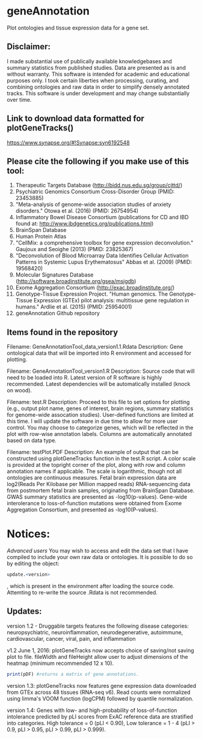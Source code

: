# geneAnnotation
Plot ontologies and tissue expression data for a gene set.

## Disclaimer:
I made substantial use of publically available knowledgebases and summary statistics from published studies. Data are presented as is and without warranty. This software is intended for academic and educational purposes only. I took certain liberties when processing, curating, and combining ontologies and raw data in order to simplify densely annotated tracks. This software is under development and may change substantially over time.

## Link to download data formatted for plotGeneTracks()

https://www.synapse.org/#!Synapse:syn6192548



## Please cite the following if you make use of this tool:
1. Therapeutic Targets Database (http://bidd.nus.edu.sg/group/cjttd/)
2. Psychiatric Genomics Consortium Cross-Disorder Group (PMID: 23453885)
3. "Meta-analysis of genome-wide association studies of anxiety disorders." Otowa et al. (2016) (PMID: 26754954)
4. Inflammatory Bowel Disease Consortium (publications for CD and IBD found at: http://www.ibdgenetics.org/publications.html)
5. BrainSpan Database 
6. Human Protein Atlas 
7. "CellMix: a comprehensive toolbox for gene expression deconvolution." Gaujoux and Seoighe (2013) (PMID: 23825367)
8. "Deconvolution of Blood Microarray Data Identifies Cellular Activation Patterns in Systemic Lupus Erythematosus" Abbas et al. (2009) (PMID: 19568420)
9. Molecular Signatures Database (http://software.broadinstitute.org/gsea/msigdb)
10. Exome Aggregation Consortium (http://exac.broadinstitute.org/)
11. Genotype-Tissue Expression Project. "Human genomics. The Genotype-Tissue Expression (GTEx) pilot analysis: multitissue gene regulation in humans." Ardlie et al. (2015) (PMID: 25954001)
12. geneAnnotation Github repository 

## Items found in the repository

Filename: GeneAnnotationTool_data_version1.1.Rdata
Description: Gene ontological data that will be imported into R environment and accessed for plotting.

Filename: GeneAnnotationTool_version1.R
Description: Source code that will need to be loaded into R. Latest version of R software is highly recommended. 
Latest dependencies will be automatically installed (knock on wood).


Filename: test.R 
Description: Proceed to this file to set options for plotting (e.g., output plot name, genes of interest, brain regions, summary statistics for genome-wide assocation studies).
User-defined functions are limited at this time. I will update the software in due time to allow for more user control. 
You may choose to categorize genes, which will be reflected in the plot with row-wise annotation labels. Columns are automatically annotated based on data type.

Filename: testPlot.PDF
Description: An example of output that can be constructed using plotGeneTracks function in the test.R script. A color scale is provided at the topright corner of the plot, along with row and column annotation names if applicable. The scale is logarithmic, though not all ontologies are continuous measures. Fetal brain expression data are log2(Reads Per Kilobase per Million mapped reads) RNA-sequencing data from postmortem fetal brain samples, originating from BrainSpan Database. GWAS summary statistics are presented as -log10(p-values). Gene-wide interolerance to loss-of-function mutations were obtained from Exome Aggregation Consortium, and presented as -log10(P-values). 

# Notices:

*Advanced users*
You may wish to access and edit the data set that I have compiled to include your own raw data or ontologies. 
It is possible to do so by editing the object:
```R
update.<version>
```
, which is present in the environment after loading the source code. 
Attemting to re-write the source .Rdata is not recommended.

## Updates:
version 1.2 - Druggable targets features the following disease categories: neuropsychiatric, neuroinflammation, neurodegenerative, autoimmune, cardiovascular, cancer, viral, pain, and inflammation

v1.2 June 1, 2016: plotGeneTracks now accepts choice of saving/not saving plot to file. fileWidth and fileHeight allow user to adjust dimensions of the heatmap (minimum recommended 12 x 10). 
```R
print(pDF) #returns a matrix of gene annotations.
```

version 1.3: plotGeneTracks now features gene expression data downloaded from GTEx across 48 tissues (RNA-seq v6). Read counts were normalized using limma's VOOM function (logCPM) followed by quantile normalization. 

version 1.4: Genes with low- and high-probability of loss-of-function intolerance predicted by pLI scores from ExAC reference data are stratified into categories. High tolerance = 0 (pLI < 0.90), Low tolerance = 1 - 4 (pLI > 0.9, pLI > 0.95, pLI > 0.99, pLI > 0.999). 
